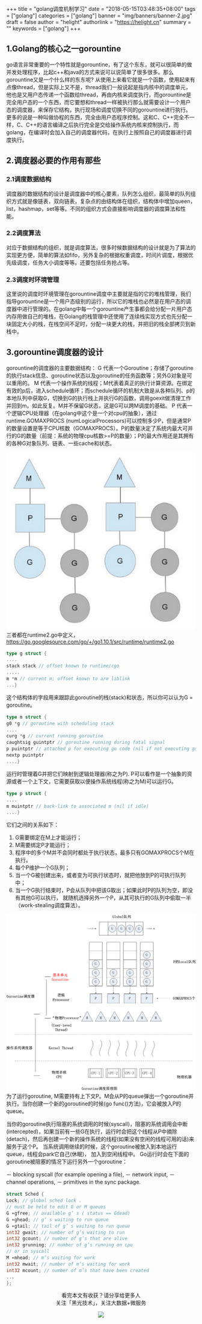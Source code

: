 +++
title = "golang调度机制学习"
date = "2018-05-15T03:48:35+08:00"
tags = ["golang"]
categories = ["golang"]
banner = "img/banners/banner-2.jpg"
draft = false
author = "helight"
authorlink = "https://helight.cn"
summary = ""
keywords = ["golang"]
+++

## 1.Golang的核心之一gorountine
go语言非常重要的一个特性就是gorountine，有了这个东东，就可以很简单的做并发处理程序，比起c++和java的方式来说可以说简单了很多很多。那么gorountine又是一个什么样的东东呢? 从使用上来看它就是一个函数，使用起来有点像thread，但是实际上又不是，thread我们一般说起是指内核中的调度单元，他也是又用户态传递一个函数给thread，再由内核来调度执行，而gorountine是完全用户态的一个东西，而它要想和thread一样被执行那么就需要设计一个用户态的调度器，来保存它结构，执行现场和调度切换不同的gorountine进行执行。更多的说是一种叫做协程的东西，完全由用户态程序控制。这和C、C++完全不一样，C、C++的语言编译之后执行完全是交给操作系统内核来控制执行，而golang，在编译时会加入自己的调度器代码，在执行上按照自己的调度器进行调度执行。
<!--more-->
## 2.调度器必要的作用有那些
### 2.1调度数据结构
调度器的数据结构的设计是调度器中的核心要素，队列怎么组织，最简单的队列组织方式就是像链表，双向链表，复杂点的由结构体在组织，结构体中增加queen，list，hashmap，set等等。不同的组织方式会直接影响调度器的调度算法和性能。
### 2.2调度算法
对应于数据结构的组织，就是调度算法，很多时候数据结构的设计就是为了算法的实现更方便，简单的算法如fifo，另外复杂的根据权重调度，时间片调度，根据优先级调度，任务大小调度等等。还要包括任务抢占等。
### 2.3调度时环境管理
这里说的调度时环境管理在gorountine调度中主要就是指的它的堆栈管理，我们指导gorountine是一个用户态级别的运行，所以它的堆栈也必然是在用户态的调度器中进行管理的。在golang中每一个gorountine产生事都会给分配一片用户态内存用做自己的堆栈，在Golang的栈管理中还使用了连续栈实现方式也先分配一块固定大小的栈，在栈空间不足时，分配一块更大的栈，并把旧的栈全部拷贝到新栈中。
## 3.gorountine调度器的设计
gorountine的调度器的主要数据结构：
G 代表一个Goroutine；存储了goroutine的执行stack信息、goroutine状态以及goroutine的任务函数等；另外G对象是可以重用的。
M 代表一个操作系统的线程；M代表着真正的执行计算资源。在绑定有效的p后，进入schedule循环；而schedule循环的机制大致是从各种队列、p的本地队列中获取G，切换到G的执行栈上并执行G的函数，调用goexit做清理工作并回到m，如此反复。M并不保留G状态，这是G可以跨M调度的基础。
P 代表一个逻辑CPU处理器（在golang中这个是一个对cpu的抽象），通过runtime.GOMAXPROCS (numLogicalProcessors)可以控制多少P，但是通常P的数量设置是等于CPU核数（GOMAXPROCS）。P的数量决定了系统内最大可并行的G的数量（前提：系统的物理cpu核数>=P的数量）；P的最大作用还是其拥有的各种G对象队列、链表、一些cache和状态。

![](../../imgs/2018/05/5265187-295178adacd3d2e8.png)
三者都在runtime2.go中定义，https://go.googlesource.com/go/+/go1.10.1/src/runtime/runtime2.go
```go
type g struct {
....
stack stack // offset known to runtime/cgo
.....
m *m // current m; offset known to arm liblink
...}
```
这个结构体的字段用来跟踪此goroutine的栈(stack)和状态，所以你可以认为G = goroutine。
```go
type m struct {
g0 *g // goroutine with scheduling stack
....
curg *g // current running goroutine
caughtsig guintptr // goroutine running during fatal signal
p puintptr // attached p for executing go code (nil if not executing go code)
nextp puintptr
....}
```
运行时管理着G并把它们映射到逻辑处理器(称之为P). P可以看作是一个抽象的资源或者一个上下文，它需要获取以便操作系统线程(称之为M)可以运行G。
```go
type p struct {
....
m muintptr // back-link to associated m (nil if idle)
....}
```
它们之间的关系如下：
1. G需要绑定在M上才能运行；
2. M需要绑定P才能运行；
3. 程序中的多个M并不会同时都处于执行状态，最多只有GOMAXPROCS个M在执行。
4. 每个P维护一个G队列；
5. 当一个G被创建出来，或者变为可执行状态时，就把他放到P的可执行队列中；
6. 当一个G执行结束时，P会从队列中把该G取出；如果此时P的队列为空，即没有其他G可以执行， 就随机选择另外一个P，从其可执行的G队列中偷取一半（work-stealing调度算法）。

![](../../imgs/2018/05/goroutine-scheduler-model.png)
为了运行goroutine, M需要持有上下文P。M会从P的queue弹出一个goroutine并执行。当你创建一个新的goroutine的时候(go func()方法)，它会被放入P的queue。

当你的goroutine执行阻塞的系统调用的时候(syscall)，阻塞的系统调用会中断(intercepted)，如果当前有一些G在执行，运行时会把这个线程从P中摘除(detach)，然后再创建一个新的操作系统的线程(如果没有空闲的线程可用的话)来服务于这个P。
当系统调用继续的时候，这个goroutine被放入到本地运行queue，线程会park它自己(休眠)， 加入到空闲线程中。
Go运行时会在下面的goroutine被阻塞的情况下运行另外一个goroutine：

－ blocking syscall (for example opening a file),
－ network input,
－ channel operations,
－ primitives in the sync package.
```go
struct Sched {
Lock; // global sched lock .
// must be held to edit G or M queues
G ∗gfree; // available g’ s ( status == Gdead)
G ∗ghead; // g’ s waiting to run queue
G ∗gtail; // tail of g’ s waiting to run queue
int32 gwait; // number of g’s waiting to run
int32 gcount; // number of g’s that are alive
int32 grunning; // number of g’s running on cpu
// or in syscall
M ∗mhead; // m’s waiting for work
int32 mwait; // number of m’s waiting for work
int32 mcount; // number of m’s that have been created
...
};
```


<center> 
看完本文有收获？请分享给更多人 <br> 关注「黑光技术」，关注大数据+微服务 <br> 

![](/img/qrcode_helight_tech.jpg) 
</center>
